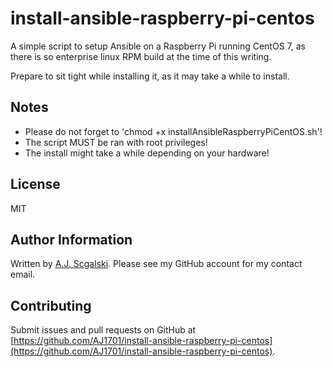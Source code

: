 # install-ansible-raspberry-pi-centos
A simple script to setup Ansible on a Raspberry Pi running CentOS 7, as there is so enterprise linux RPM build at the time of this writing.

Prepare to sit tight while installing it, as it may take a while to install.

Notes
-------
* Please do not forget to 'chmod +x installAnsibleRaspberryPiCentOS.sh'!
* The script MUST be ran with root privileges!
* The install might take a while depending on your hardware!

License
-------
MIT

Author Information
------------------
Written by [A.J. Scgalski](https://github.com/AJ1701). Please see my GitHub account for my contact email.

Contributing
------------

Submit issues and pull requests on GitHub at [https://github.com/AJ1701/install-ansible-raspberry-pi-centos](https://github.com/AJ1701/install-ansible-raspberry-pi-centos).
